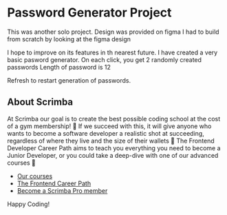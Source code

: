 # Password Generator Project

This was another solo project.
Design was provided on figma
I had to build from scratch by looking at the figma design

I hope to improve on its features in th nearest future.
I have created a very basic pasword generator.
On each click, you get 2 randomly created passwords
Length of password is 12

Refresh to restart generation of passwords.

## About Scrimba

At Scrimba our goal is to create the best possible coding school at the cost of a gym membership! 💜
If we succeed with this, it will give anyone who wants to become a software developer a realistic shot at succeeding, regardless of where they live and the size of their wallets 🎉
The Frontend Developer Career Path aims to teach you everything you need to become a Junior Developer, or you could take a deep-dive with one of our advanced courses 🚀

- [Our courses](https://scrimba.com/allcourses)
- [The Frontend Career Path](https://scrimba.com/learn/frontend)
- [Become a Scrimba Pro member](https://scrimba.com/pricing)

Happy Coding!
